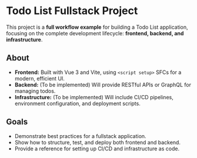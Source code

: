 # Todo List Fullstack Project

This project is a **full workflow example** for building a Todo List application, focusing on the complete development lifecycle: **frontend, backend, and infrastructure**.

## About

- **Frontend:** Built with Vue 3 and Vite, using `<script setup>` SFCs for a modern, efficient UI.
- **Backend:** (To be implemented) Will provide RESTful APIs or GraphQL for managing todos.
- **Infrastructure:** (To be implemented) Will include CI/CD pipelines, environment configuration, and deployment scripts.

## Goals

- Demonstrate best practices for a fullstack application.
- Show how to structure, test, and deploy both frontend and backend.
- Provide a reference for setting up CI/CD and infrastructure as code.